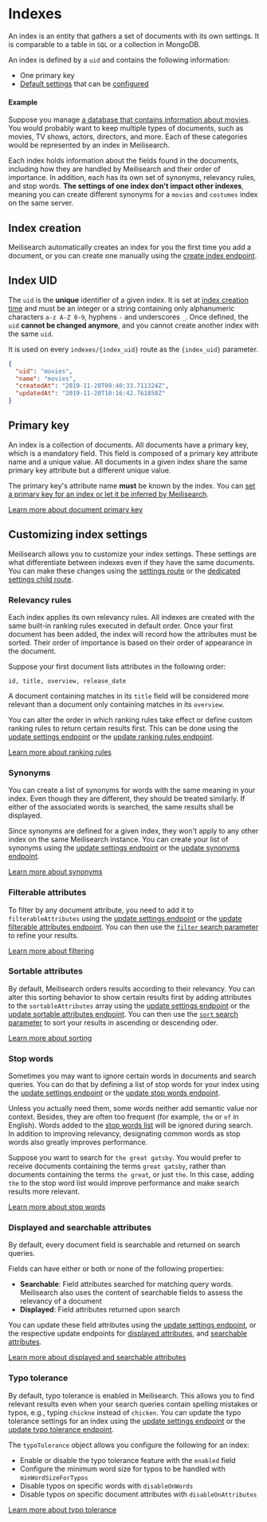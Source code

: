 # Indexes

An index is an entity that gathers a set of documents with its own settings. It is comparable to a table in `SQL` or a collection in MongoDB.

An index is defined by a `uid` and contains the following information:

- One primary key
- [Default settings](/learn/configuration/settings.md) that can be [configured](/reference/api/settings.md#update-settings)

#### Example

Suppose you manage [a database that contains information about movies](https://imdb.com/). You would probably want to keep multiple types of documents, such as movies, TV shows, actors, directors, and more. Each of these categories would be represented by an index in Meilisearch.

Each index holds information about the fields found in the documents, including how they are handled by Meilisearch and their order of importance. In addition, each has its own set of synonyms, relevancy rules, and stop words. **The settings of one index don't impact other indexes**, meaning you can create different synonyms for a `movies` and `costumes` index on the same server.

## Index creation

Meilisearch automatically creates an index for you the first time you add a document, or you can create one manually using the [create index endpoint](/reference/api/indexes.md#create-an-index).

## Index UID

The `uid` is the **unique** identifier of a given index. It is set at [index creation time](/reference/api/indexes.md#create-an-index) and must be an integer or a string containing only alphanumeric characters `a-z A-Z 0-9`, hyphens `-` and underscores `_`. Once defined, the `uid` **cannot be changed anymore**, and you cannot create another index with the same `uid`.

It is used on every `indexes/{index_uid}` route as the `{index_uid}` parameter.

```json
{
  "uid": "movies",
  "name": "movies",
  "createdAt": "2019-11-20T09:40:33.711324Z",
  "updatedAt": "2019-11-20T10:16:42.761858Z"
}
```

## Primary key

An index is a collection of documents. All documents have a primary key, which is a mandatory field. This field is composed of a primary key attribute name and a unique value. All documents in a given index share the same primary key attribute but a different unique value.

The primary key's attribute name **must** be known by the index. You can [set a primary key for an index or let it be inferred by Meilisearch](/learn/core_concepts/primary_key.md#setting-the-primary-key).

[Learn more about document primary key](/learn/core_concepts/primary_key.md#primary-key-2)

## Customizing index settings

Meilisearch allows you to customize your index settings. These settings are what differentiate between indexes even if they have the same documents. You can make these changes using the [settings route](/reference/api/settings.md) or the [dedicated settings child route](/reference/api/settings.md#all-settings).

### Relevancy rules

Each index applies its own relevancy rules. All indexes are created with the same built-in ranking rules executed in default order. Once your first document has been added, the index will record how the attributes must be sorted. Their order of importance is based on their order of appearance in the document.

Suppose your first document lists attributes in the following order:

```
id, title, overview, release_date
```

A document containing matches in its `title` field will be considered more relevant than a document only containing matches in its `overview`.

You can alter the order in which ranking rules take effect or define custom ranking rules to return certain results first. This can be done using the [update settings endpoint](/reference/api/settings.md#update-settings) or the [update ranking rules endpoint](/reference/api/ranking_rules.md#update-ranking-rules).

[Learn more about ranking rules](/learn/core_concepts/relevancy.md)

### Synonyms

You can create a list of synonyms for words with the same meaning in your index. Even though they are different, they should be treated similarly. If either of the associated words is searched, the same results shall be displayed.

Since synonyms are defined for a given index, they won't apply to any other index on the same Meilisearch instance. You can create your list of synonyms using the [update settings endpoint](/reference/api/settings.md#update-settings) or the [update synonyms endpoint](/reference/api/synonyms.md#update-synonyms).

[Learn more about synonyms](/learn/configuration/synonyms.md)

### Filterable attributes

To filter by any document attribute, you need to add it to `filterableAttributes` using the [update settings endpoint](/reference/api/settings.md#update-settings) or the [update filterable attributes endpoint](/reference/api/filterable_attributes.md#update-filterable-attributes). You can then use the [`filter` search parameter](/reference/api/search.md#filter) to refine your results.

[Learn more about filtering](/learn/advanced/filtering_and_faceted_search.md)

### Sortable attributes

By default, Meilisearch orders results according to their relevancy. You can alter this sorting behavior to show certain results first by adding attributes to the `sortableAttributes` array using the [update settings endpoint](/reference/api/settings.md#update-settings) or the [update sortable attributes endpoint](/reference/api/sortable_attributes.md#update-sortable-attributes). You can then use the [`sort` search parameter](/reference/api/search.md#sort) to sort your results in ascending or descending oder.

[Learn more about sorting](/learn/advanced/sorting.md)

### Stop words

Sometimes you may want to ignore certain words in documents and search queries. You can do that by defining a list of stop words for your index using the [update settings endpoint](/reference/api/settings.md#update-settings) or the [update stop words endpoint](/reference/api/stop_words.md#update-stop-words).

Unless you actually need them, some words neither add semantic value nor context. Besides, they are often too frequent (for example, `the` or `of` in English). Words added to the [stop words list](/reference/api/stop_words.md) will be ignored during search. In addition to improving relevancy, designating common words as stop words also greatly improves performance.

Suppose you want to search for `the great gatsby`. You would prefer to receive documents containing the terms `great gatsby`, rather than documents containing the terms `the great`, or just `the`. In this case, adding `the` to the stop word list would improve performance and make search results more relevant.

[Learn more about stop words](/reference/api/stop_words.md)

### Displayed and searchable attributes

By default, every document field is searchable and returned on search queries.

Fields can have either or both or none of the following properties:

- **Searchable**: Field attributes searched for matching query words. Meilisearch also uses the content of searchable fields to assess the relevancy of a document
- **Displayed**: Field attributes returned upon search

You can update these field attributes using the [update settings endpoint](/reference/api/settings.md#update-settings), or the respective update endpoints for [displayed attributes](/reference/api/displayed_attributes.md#update-displayed-attributes), and [searchable attributes](/reference/api/searchable_attributes.md#update-searchable-attributes).

[Learn more about displayed and searchable attributes](/learn/configuration/displayed_searchable_attributes.md)

### Typo tolerance

By default, typo tolerance is enabled in Meilisearch. This allows you to find relevant results even when your search queries contain spelling mistakes or typos, e.g., typing `chickne` instead of `chicken`. You can update the typo tolerance settings for an index using the [update settings endpoint](/reference/api/settings.md#update-settings) or the [update typo tolerance endpoint](/reference/api/typo_tolerance.md#update-typo-tolerance).

The `typoTolerance` object allows you configure the following for an index:

- Enable or disable the typo tolerance feature with the `enabled` field
- Configure the minimum word size for typos to be handled with `minWordSizeForTypos`
- Disable typos on specific words with `disableOnWords`
- Disable typos on specific document attributes with `disableOnAttributes`

[Learn more about typo tolerance](/learn/configuration/typo_tolerance.md)
